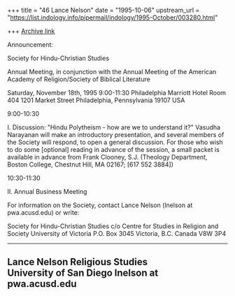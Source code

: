 +++
title = "46 Lance Nelson"
date = "1995-10-06"
upstream_url = "https://list.indology.info/pipermail/indology/1995-October/003280.html"

+++
[Archive link](https://list.indology.info/pipermail/indology/1995-October/003280.html)

Announcement:

Society for Hindu-Christian Studies

Annual Meeting, in conjunction with the Annual Meeting of the American 
Academy of Religion/Society of Biblical Literature

Saturday, November 18th, 1995
9:00-11:30
Philadelphia Marriott Hotel
Room 404
1201 Market Street
Philadelphia, Pennsylvania 19107 USA

9:00-10:30

I. Discussion: "Hindu Polytheism - how are we to understand it?"
Vasudha Narayanan will make an introductory presentation, and several 
members of the Society will respond, to open a general discussion.  For 
those who wish to do some [optional] reading in advance of the session, a 
small packet is available in advance from Frank Clooney, S.J. (Theology 
Department, Boston College, Chestnut Hill, MA 02167; [617 552 3884])

10:30-11:30

II. Annual Business Meeting

For information on the Society, contact Lance Nelson 
(lnelson at pwa.acusd.edu) or write:

Society for Hindu-Christian Studies
c/o Centre for Studies in Religion and Society
University of Victoria
P.O. Box 3045
Victoria, B.C.
Canada V8W 3P4

---------------------------
Lance Nelson
Religious Studies    
University of San Diego
lnelson at pwa.acusd.edu
---------------------------







